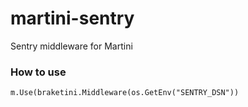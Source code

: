 martini-sentry
==============

Sentry middleware for Martini

### How to use
```
m.Use(braketini.Middleware(os.GetEnv("SENTRY_DSN"))
```
